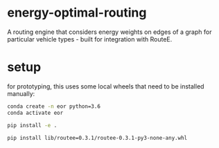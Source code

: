 # energy-optimal-routing
A routing engine that considers energy weights on edges of a graph for particular vehicle types - built for integration with RouteE.

# setup 

for prototyping, this uses some local wheels that need to be installed manually:

```bash
conda create -n eor python=3.6
conda activate eor

pip install -e .

pip install lib/routee=0.3.1/routee-0.3.1-py3-none-any.whl
```
